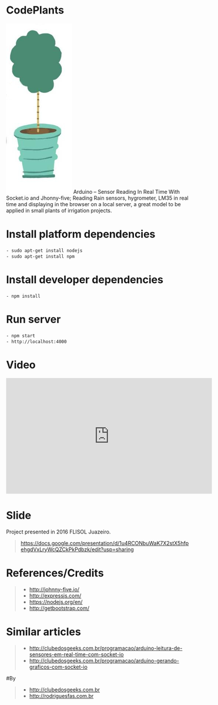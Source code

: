 # CodePlants
![](https://github.com/ClubeDosGeeksCoding/CodePlants/blob/master/img/logo.jpg) Arduino – Sensor Reading In Real Time With Socket.io and Jhonny-five; Reading Rain sensors, hygrometer, LM35 in real time and displaying in the browser on a local server, a great model to be applied in small plants of irrigation projects.

# Install platform dependencies
```shell
- sudo apt-get install nodejs
- sudo apt-get install npm
```

# Install developer dependencies
```shell
- npm install
```
# Run server
```node
- npm start
- http://localhost:4000
```

# Video
<iframe width="560" height="315" src="https://www.youtube.com/embed/uy74uJs-35U" frameborder="0" allowfullscreen></iframe>

# Slide
Project presented in 2016 FLISOL Juazeiro.
> https://docs.google.com/presentation/d/1u4RCONbuWaK7X2stX5hfpehgdVxLryWcQZCkPkPdbzk/edit?usp=sharing

# References/Credits
> - http://johnny-five.io/
> - http://expressjs.com/
> - https://nodejs.org/en/
> - http://getbootstrap.com/

# Similar articles
> - http://clubedosgeeks.com.br/programacao/arduino-leitura-de-sensores-em-real-time-com-socket-io
> - http://clubedosgeeks.com.br/programacao/arduino-gerando-graficos-com-socket-io

#By
> - http://clubedosgeeks.com.br
> - http://rodriguesfas.com.br

